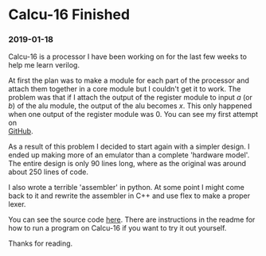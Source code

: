 # Calcu-16 Finished
<h3>2019-01-18</h3>
Calcu-16 is a processor I have been working on for the last few weeks to help me
learn verilog. 

At first the plan was to make a module for each part of the processor and
attach them together in a core module but I couldn't get it to work. The
problem was that if I attach the output of the register module to input *a* (or
*b*) of the alu module, the output of the alu becomes *x*. This only happened
when one output of the register module was 0. You can see my first attempt on  
[GitHub](https://github.com/CoffeeTurtle1/Calcu-16/tree/master/old_attempt).

As a result of this problem I decided to start again with a simpler design. I
ended up making more of an emulator than a complete 'hardware model'. The
entire design is only 90 lines long, where as the original was around about 250
lines of code.

I also wrote a terrible 'assembler' in python. At some point I might come back
to it and rewrite the assembler in C++ and use flex to make a proper lexer.

You can see the source code [here](https://github.com/CoffeeTurtle1/Calcu-16).
There are instructions in the readme for how to run a program on Calcu-16 if
you want to try it out yourself.

Thanks for reading.
